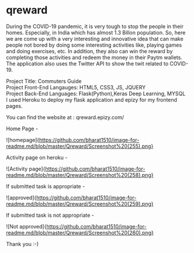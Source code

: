 # qreward

During the COVID-19 pandemic, it is very tough to stop the people in their homes. Especially, in India which has almost 1.3 Billon population. So, here we are come up with a very interesting and innovative idea that can make people not bored by doing some interesting activities like, playing games and doing exercises, etc. In addition, they also can win the reward by completing those activities and redeem the money in their Paytm wallets. The application also uses the Twitter API to show the twit related to COVID-19.

Project Title: Commuters Guide <br/>
Project Front-End Langauges: HTML5, CSS3, JS, JQUERY <br/>
Project Back-End Languages: Flask(Python),Keras Deep Learning, MYSQL <br/>
I used Heroku to deploy my flask application and epizy for my frontend pages.

You can find the website at : qreward.epizy.com/ 

Home Page - 

![homepage]{https://github.com/bharat1510/image-for-readme.md/blob/master/Qreward/Screenshot%20(255).png}

Activity page on heroku - 

![Activity page]{https://github.com/bharat1510/image-for-readme.md/blob/master/Qreward/Screenshot%20(258).png}

If submitted task is appropriate -

![approved]{https://github.com/bharat1510/image-for-readme.md/blob/master/Qreward/Screenshot%20(259).png}


If submitted task is not appropriate -

![Not approved]{https://github.com/bharat1510/image-for-readme.md/blob/master/Qreward/Screenshot%20(260).png}


Thank you :-)
